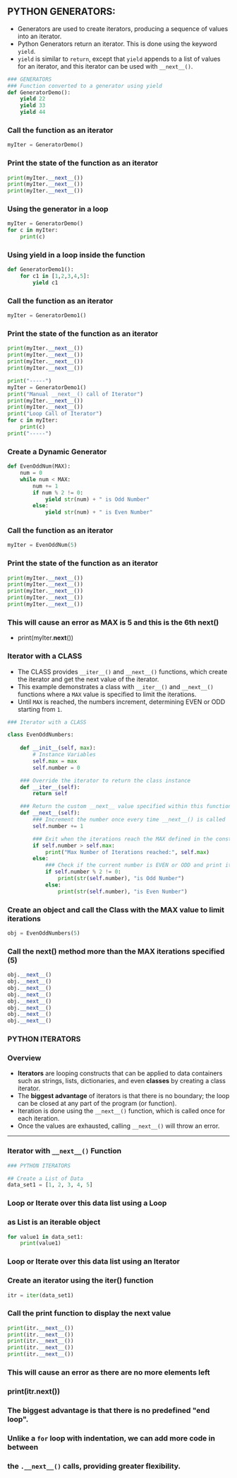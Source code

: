 ## PYTHON GENERATORS:
* Generators are used to create iterators, producing a sequence of values into an iterator.
* Python Generators return an iterator. This is done using the keyword `yield`.
* `yield` is similar to `return`, except that `yield` appends to a list of values for an iterator, 
  and this iterator can be used with `__next__()`.

```python
### GENERATORS
### Function converted to a generator using yield
def GeneratorDemo():
    yield 22
    yield 33
    yield 44
```
### Call the function as an iterator
```python
myIter = GeneratorDemo()
```
### Print the state of the function as an iterator
```python
print(myIter.__next__())
print(myIter.__next__())
print(myIter.__next__())
```

### Using the generator in a loop
```python
myIter = GeneratorDemo()
for c in myIter:
    print(c)
```

### Using yield in a loop inside the function
```python
def GeneratorDemo1():
    for c1 in [1,2,3,4,5]:
        yield c1
```
### Call the function as an iterator
```python
myIter = GeneratorDemo1()
```
### Print the state of the function as an iterator
```python
print(myIter.__next__())
print(myIter.__next__())
print(myIter.__next__())
print(myIter.__next__())

print("-----")
myIter = GeneratorDemo1()
print("Manual __next__() call of Iterator")
print(myIter.__next__())
print(myIter.__next__())
print("Loop Call of Iterator")
for c in myIter:
    print(c)
print("-----")
```
### Create a Dynamic Generator
```python
def EvenOddNum(MAX):
    num = 0
    while num < MAX:
        num += 1
        if num % 2 != 0:
            yield str(num) + " is Odd Number"
        else:
            yield str(num) + " is Even Number"
```
### Call the function as an iterator
```python
myIter = EvenOddNum(5)
```
### Print the state of the function as an iterator
```python
print(myIter.__next__())
print(myIter.__next__())
print(myIter.__next__())
print(myIter.__next__())
print(myIter.__next__())
```
### This will cause an error as MAX is 5 and this is the 6th __next__()
- print(myIter.__next__())















### Iterator with a CLASS

* The CLASS provides `__iter__()` and `__next__()` functions, which create 
  the iterator and get the next value of the iterator.
* This example demonstrates a class with `__iter__()` and `__next__()` functions 
  where a `MAX` value is specified to limit the iterations.
* Until `MAX` is reached, the numbers increment, determining EVEN or ODD 
  starting from `1`.

```python
### Iterator with a CLASS

class EvenOddNumbers:
    
    def __init__(self, max):
        # Instance Variables
        self.max = max
        self.number = 0

    ### Override the iterator to return the class instance
    def __iter__(self):
        return self

    ### Return the custom __next__ value specified within this function
    def __next__(self):
        ### Increment the number once every time __next__() is called
        self.number += 1  

        ### Exit when the iterations reach the MAX defined in the constructor
        if self.number > self.max:
            print("Max Number of Iterations reached:", self.max)
        else:
            ### Check if the current number is EVEN or ODD and print it
            if self.number % 2 != 0:
                print(str(self.number), "is Odd Number")
            else:
                print(str(self.number), "is Even Number")
```

### Create an object and call the Class with the MAX value to limit iterations
```python
obj = EvenOddNumbers(5)
```
### Call the __next__() method more than the MAX iterations specified (5)
```python
obj.__next__()
obj.__next__()
obj.__next__()
obj.__next__()
obj.__next__()
obj.__next__()
obj.__next__()
obj.__next__()
```









### PYTHON ITERATORS

### Overview

- **Iterators** are looping constructs that can be applied to data containers such as strings, lists, dictionaries, and even **classes** by creating a class iterator.
- The **biggest advantage** of iterators is that there is no boundary; the loop can be closed at any part of the program (or function).
- Iteration is done using the `__next__()` function, which is called once for each iteration.
- Once the values are exhausted, calling `__next__()` will throw an error.

---

### Iterator with `__next__()` Function

```python 
### PYTHON ITERATORS

## Create a List of Data
data_set1 = [1, 2, 3, 4, 5]
```
### Loop or Iterate over this data list using a Loop
### as List is an iterable object
```python
for value1 in data_set1:
    print(value1)
```
### Loop or Iterate over this data list using an Iterator
### Create an iterator using the iter() function

```python
itr = iter(data_set1)
```
### Call the print function to display the next value

```python
print(itr.__next__())
print(itr.__next__())
print(itr.__next__())
print(itr.__next__())
print(itr.__next__())
```
### This will cause an error as there are no more elements left
### print(itr.__next__())

### The biggest advantage is that there is no predefined "end loop".
### Unlike a `for` loop with indentation, we can add more code in between
### the `.__next__()` calls, providing greater flexibility.






